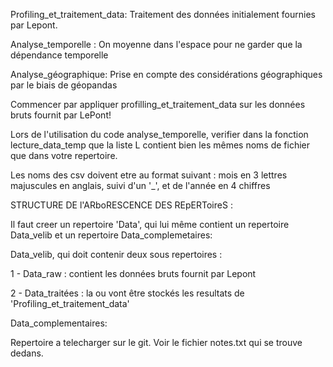 Profiling_et_traitement_data: 
Traitement des données initialement fournies par Lepont.

Analyse_temporelle : 
On moyenne dans l'espace pour ne garder que la dépendance temporelle

Analyse_géographique:
Prise en compte des considérations géographiques par le biais de géopandas





  

Commencer par appliquer profilling_et_traitement_data sur les données bruts fournit par LePont!

Lors de l'utilisation du code analyse_temporelle, verifier dans la fonction lecture_data_temp que la liste L contient bien les mêmes noms de fichier que dans votre repertoire. 

Les noms des csv doivent etre au format suivant : mois en 3 lettres majuscules en anglais, suivi d'un '_', et de l'année en 4 chiffres

STRUCTURE DE l'ARboRESCENCE DES REpERToireS : 

Il faut creer un repertoire 'Data', qui lui même contient un repertoire Data_velib et un repertoire Data_complemetaires:

Data_velib, qui doit contenir deux sous repertoires :

1 - Data_raw : contient les données bruts fournit par Lepont

2 - Data_traitées : la ou vont être stockés les resultats de 'Profiling_et_traitement_data'



Data_complementaires:

Repertoire a telecharger sur le git. Voir le fichier notes.txt qui se trouve dedans.
